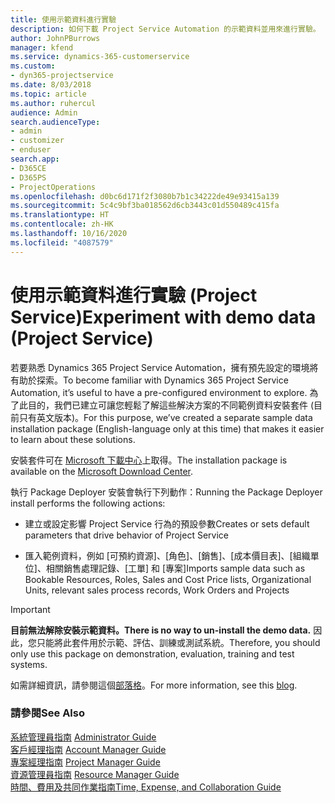 ```yaml
---
title: 使用示範資料進行實驗
description: 如何下載 Project Service Automation 的示範資料並用來進行實驗。
author: JohnPBurrows
manager: kfend
ms.service: dynamics-365-customerservice
ms.custom:
- dyn365-projectservice
ms.date: 8/03/2018
ms.topic: article
ms.author: ruhercul
audience: Admin
search.audienceType:
- admin
- customizer
- enduser
search.app:
- D365CE
- D365PS
- ProjectOperations
ms.openlocfilehash: d0bc6d171f2f3080b7b1c34222de49e93415a139
ms.sourcegitcommit: 5c4c9bf3ba018562d6cb3443c01d550489c415fa
ms.translationtype: HT
ms.contentlocale: zh-HK
ms.lasthandoff: 10/16/2020
ms.locfileid: "4087579"
---
```

# <a name="experiment-with-demo-data-project-service"></a><span data-ttu-id="f40f1-103">使用示範資料進行實驗 (Project Service)</span><span class="sxs-lookup"><span data-stu-id="f40f1-103">Experiment with demo data (Project Service)</span></span>

<span data-ttu-id="f40f1-104">若要熟悉 Dynamics 365 Project Service Automation，擁有預先設定的環境將有助於探索。</span><span class="sxs-lookup"><span data-stu-id="f40f1-104">To become familiar with Dynamics 365 Project Service Automation, it’s useful to have a pre-configured environment to explore.</span></span> <span data-ttu-id="f40f1-105">為了此目的，我們已建立可讓您輕鬆了解這些解決方案的不同範例資料安裝套件 (目前只有英文版本)。</span><span class="sxs-lookup"><span data-stu-id="f40f1-105">For this purpose, we’ve created a separate sample data installation package (English-language only at this time) that makes it easier to learn about these solutions.</span></span> 

<span data-ttu-id="f40f1-106">安裝套件可在 [Microsoft 下載中心](https://go.microsoft.com/fwlink/?linkid=859966)上取得。</span><span class="sxs-lookup"><span data-stu-id="f40f1-106">The installation package is available on the [Microsoft Download Center](https://go.microsoft.com/fwlink/?linkid=859966).</span></span>  

<span data-ttu-id="f40f1-107">執行 Package Deployer 安裝會執行下列動作：</span><span class="sxs-lookup"><span data-stu-id="f40f1-107">Running the Package Deployer install performs the following actions:</span></span> 
  
-   <span data-ttu-id="f40f1-108">建立或設定影響 Project Service 行為的預設參數</span><span class="sxs-lookup"><span data-stu-id="f40f1-108">Creates or sets default parameters that drive behavior of Project Service</span></span>  
  
-   <span data-ttu-id="f40f1-109">匯入範例資料，例如 [可預約資源]、[角色]、[銷售]、[成本價目表]、[組織單位]、相關銷售處理記錄、[工單] 和 [專案]</span><span class="sxs-lookup"><span data-stu-id="f40f1-109">Imports sample data such as Bookable Resources, Roles, Sales and Cost Price lists, Organizational Units, relevant sales process records, Work Orders and Projects</span></span>    
  
> [!IMPORTANT]
> <span data-ttu-id="f40f1-110">**目前無法解除安裝示範資料。**</span><span class="sxs-lookup"><span data-stu-id="f40f1-110">**There is no way to un-install the demo data.**</span></span> <span data-ttu-id="f40f1-111">因此，您只能將此套件用於示範、評估、訓練或測試系統。</span><span class="sxs-lookup"><span data-stu-id="f40f1-111">Therefore, you should only use this package on demonstration, evaluation, training and test systems.</span></span>

<span data-ttu-id="f40f1-112">如需詳細資訊，請參閱這個[部落格](https://blogs.msdn.microsoft.com/crm/2017/10/24/microsoft-dynamics-365-for-field-service-and-project-service-automation-sample-data)。</span><span class="sxs-lookup"><span data-stu-id="f40f1-112">For more information, see this [blog](https://blogs.msdn.microsoft.com/crm/2017/10/24/microsoft-dynamics-365-for-field-service-and-project-service-automation-sample-data).</span></span>





  
### <a name="see-also"></a><span data-ttu-id="f40f1-113">請參閱</span><span class="sxs-lookup"><span data-stu-id="f40f1-113">See Also</span></span>  
 <span data-ttu-id="f40f1-114">[系統管理員指南](../psa/admin-guide.md) </span><span class="sxs-lookup"><span data-stu-id="f40f1-114">[Administrator Guide](../psa/admin-guide.md) </span></span>  
 <span data-ttu-id="f40f1-115">[客戶經理指南](../psa/account-manager-guide.md) </span><span class="sxs-lookup"><span data-stu-id="f40f1-115">[Account Manager Guide](../psa/account-manager-guide.md) </span></span>  
 <span data-ttu-id="f40f1-116">[專案經理指南](../psa/project-manager-guide.md) </span><span class="sxs-lookup"><span data-stu-id="f40f1-116">[Project Manager Guide](../psa/project-manager-guide.md) </span></span>  
 <span data-ttu-id="f40f1-117">[資源管理員指南](../psa/resource-manager-guide.md) </span><span class="sxs-lookup"><span data-stu-id="f40f1-117">[Resource Manager Guide](../psa/resource-manager-guide.md) </span></span>  
 [<span data-ttu-id="f40f1-118">時間、費用及共同作業指南</span><span class="sxs-lookup"><span data-stu-id="f40f1-118">Time, Expense, and Collaboration Guide</span></span>](../psa/time-expense-collaboration-guide.md)
